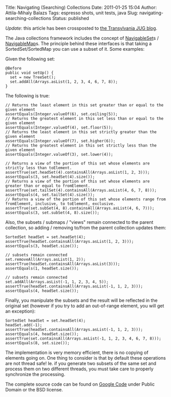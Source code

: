 Title: Navigating (Searching) Collections
Date: 2011-01-25 15:04
Author: Attila-Mihaly Balazs
Tags: espresso shots, unit tests, java
Slug: navigating-searching-collections
Status: published

*Update*: this article has been crossposted to [the Transylvania JUG
blog](http://www.transylvania-jug.org/archives/212).

The Java collections framework includes the concept of
[NavigableSet](http://download.oracle.com/javase/6/docs/api/java/util/NavigableSet.html)s
/
[NavigableMap](http://download.oracle.com/javase/6/docs/api/java/util/NavigableMap.html)s.
The principle behind these interfaces is that taking a
SortedSet/SortedMap you can use a subset of it. Some examples:

Given the following set:

    @Before
    public void setUp() {
      set = new TreeSet();
      set.addAll(Arrays.asList(1, 2, 3, 4, 6, 7, 8));
    }

The following is true:

    // Returns the least element in this set greater than or equal to the given element
    assertEquals(Integer.valueOf(6), set.ceiling(5)); 
    // Returns the greatest element in this set less than or equal to the given element
    assertEquals(Integer.valueOf(4), set.floor(5));
    // Returns the least element in this set strictly greater than the given element
    assertEquals(Integer.valueOf(7), set.higher(6));
    // Returns the greatest element in this set strictly less than the given element
    assertEquals(Integer.valueOf(3), set.lower(4));

    // Returns a view of the portion of this set whose elements are strictly less than toElement.
    assertTrue(set.headSet(4).containsAll(Arrays.asList(1, 2, 3)));
    assertEquals(3, set.headSet(4).size());
    // Returns a view of the portion of this set whose elements are greater than or equal to fromElement.
    assertTrue(set.tailSet(4).containsAll(Arrays.asList(4, 6, 7, 8)));
    assertEquals(4, set.tailSet(4).size());
    // Returns a view of the portion of this set whose elements range from fromElement, inclusive, to toElement, exclusive.
    assertTrue(set.subSet(4, 8).containsAll(Arrays.asList(4, 6, 7)));
    assertEquals(3, set.subSet(4, 8).size());

Also, the subsets / submaps / "views" remain connected to the parent
collection, so adding / removing to/from the parent collection updates
them:

    SortedSet headSet = set.headSet(4);
    assertTrue(headSet.containsAll(Arrays.asList(1, 2, 3)));
    assertEquals(3, headSet.size());

    // subsets remain connected
    set.removeAll(Arrays.asList(1, 2));
    assertTrue(headSet.containsAll(Arrays.asList(3)));
    assertEquals(1, headSet.size());

    // subsets remain connected
    set.addAll(Arrays.asList(-1, 1, 2, 3, 4, 5));
    assertTrue(headSet.containsAll(Arrays.asList(-1, 1, 2, 3)));
    assertEquals(4, headSet.size());

Finally, you manipulate the subsets and the result will be reflected in
the original set (however if you try to add an out-of-range element, you
will get an exception):

    SortedSet headSet = set.headSet(4);
    headSet.add(-1);
    assertTrue(headSet.containsAll(Arrays.asList(-1, 1, 2, 3)));
    assertEquals(4, headSet.size());
    assertTrue(set.containsAll(Arrays.asList(-1, 1, 2, 3, 4, 6, 7, 8)));
    assertEquals(8, set.size());

The implementation is very memory efficient, there is no copying of
elements going on. One thing to consider is that by default these
operations are not thread safe! Ie. if you generate two subsets of the
same set and process them on two different threads, you must take care
to properly synchronize the processing.

The complete source code can be found on [Google
Code](http://code.google.com/p/hype-free/source/browse/trunk/espresso-shots/src/org/transylvania/jug/espresso/shots/d20110124/TestNavigableSet.java)
under Public Domain or the BSD license.
